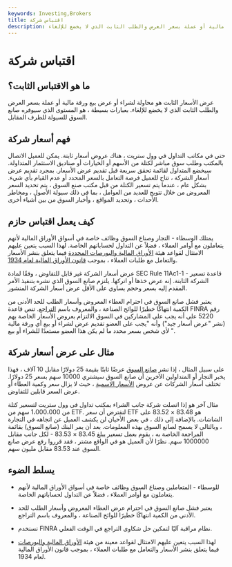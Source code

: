 ```yaml
---
keywords: Investing,Brokers
title: اقتباس شركة
description: عرض الأسعار الثابت هو محاولة لشراء أو عرض بيع ورقة مالية أو عملة بسعر العرض والطلب الثابت الذي لا يخضع للإلغاء.
---
```


# اقتباس شركة
## ما هو الاقتباس الثابت؟

عرض الأسعار الثابت هو محاولة لشراء أو عرض بيع ورقة مالية أو عملة بسعر العرض والطلب الثابت الذي لا يخضع للإلغاء. بعبارات بسيطة ، هو المستوى الذي سيوفره صانع السوق للسيولة للطرف المقابل.

## فهم أسعار شركة

حتى في مكاتب التداول في وول ستريت ، هناك عروض أسعار ثابتة. يمكن للعميل الاتصال بالمكتب وطلب سوق مباشر لكتلة من الأسهم أو الخيارات أو صناديق الاستثمار المتداولة. سيخضع المتداول لقائمة تحقق سريعة قبل تقديم عرض الأسعار. بمجرد تقديم عرض أسعار الشركة ، تتاح للعميل فرصة التعامل بالسعر المحدد أو عدم القيام بأي شيء. بشكل عام ، عندما يتم تسعير الكتلة من قبل مكتب صنع السوق ، يتم تحديد السعر المعروض من خلال تتويج للعديد من العوامل ، بما في ذلك سيولة الأصول ، ومخاطر الأحداث ، وتحديد المواقع ، وأخبار السوق من بين أشياء أخرى.

## كيف يعمل اقتباس حازم

يمتلك الوسطاء - التجار وصناع السوق وظائف خاصة في أسواق الأوراق المالية لأنهم يتعاملون مع أوامر العملاء ، فضلاً عن التداول لحساباتهم الخاصة. لهذا السبب يتعين عليهم الامتثال لقواعد هيئة [الأوراق المالية والبورصات المحددة](/sec) فيما يتعلق بنشر الأسعار والتعامل مع طلبات العملاء ، بموجب [قانون الأوراق المالية لعام 1934](/seact1934).

عرض أسعار الشركة غير قابل للتفاوض ، وفقًا لمادة SEC Rule 11Ac1-1 - قاعدة تسعير الشركة الثابتة. إنه عرض خذها أو اتركها. يلتزم صانع السوق الذي نشره بتنفيذ الأمر المقدم إليه بسعر وحجم يساوي على الأقل عرض أسعار الشركة المنشور.

يعتبر فشل صانع السوق في احترام العطاء المعروض وأسعار الطلب للحد الأدنى من الكمية انتهاكًا خطيرًا للوائح الصناعة ، والمعروف باسم [التراجع](/backingaway). تنص قاعدة FINRA رقم 5220 على أنه يجب على المشاركين في السوق الالتزام بعروض الأسعار الخاصة بهم (نشر "عرض أسعار جيد") وأنه "يجب على العضو تقديم عرض لشراء أو بيع أي ورقة مالية لأي شخص بسعر محدد ما لم يكن هذا العضو مستعدًا للشراء أو بيع ".

## مثال على عرض أسعار شركة

على سبيل المثال ، إذا نشر [صانع السوق](/marketmaker) عرضًا ثابتًا بقيمة 25 دولارًا مقابل 10 آلاف ، فهذا يخبر التجار أو المتداولين الآخرين أن صانع السوق سيشتري 10000 سهم بسعر 25 دولارًا. تختلف أسعار الشركات عن عروض [الأسعار الاسمية](/nominalquotation) ، حيث لا يزال سعر وكمية العطاء أو عرض السعر قابلين للتفاوض.

مثال آخر هو إذا اتصلت شركة جانب الشراء بمكتب تداول في وول ستريت لتسعير كتلة من 1،000،000 سهم من ETF. لنفترض أن سعر ETF هو 83.48 × 83.52 على الشاشات. بالإضافة إلى ذلك ، في بعض الأحيان لن يكشف العميل عن اتجاهه في التجارة ، وبالتالي لا يسمح لصانع السوق بهذه المعلومات. بعد أن يمر البنك (صانع السوق) بقائمة المراجعة الخاصة به ، يقوم بعمل تسعير يبلغ 83.45 × 83.53 - لكل جانب مقابل 1000000 سهم. نظرًا لأن العميل هو في الواقع مشتر ، فقد قرروا رفع عرض صانع السوق عند 83.53 مقابل مليون سهم.

## يسلط الضوء

- للوسطاء - المتعاملين وصناع السوق وظائف خاصة في أسواق الأوراق المالية لأنهم يتعاملون مع أوامر العملاء ، فضلاً عن التداول لحساباتهم الخاصة.

- يعتبر فشل صانع السوق في احترام عرض العطاء المعروض وأسعار الطلب للحد الأدنى من الكمية انتهاكًا خطيرًا للوائح الصناعة ، والمعروف باسم التراجع.

- تستخدم FINRA نظام مراقبة آليًا لتمكين حل شكاوى التراجع في الوقت الفعلي.

- لهذا السبب يتعين عليهم الامتثال لقواعد معينة من هيئة [الأوراق المالية والبورصات](/sec) فيما يتعلق بنشر الأسعار والتعامل مع طلبات العملاء ، بموجب قانون الأوراق المالية لعام 1934.

